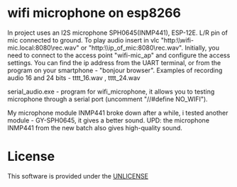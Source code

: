 # wifi microphone on esp8266

  In project uses an  I2S microphone SPH0645(INMP441), ESP-12E. L/R pin of mic connected to ground.
  To play audio insert in vlc  "http:\\\wifi-mic.local:8080\rec.wav"  or "http:\\\ip_of_mic:8080\rec.wav".
  Initially, you need to connect to the access point "wifi-mic_ap" and configure the access settings.
  You can find the ip address from the UART terminal, or from the program on your smartphone - "bonjour browser".
  Examples of recording audio 16 and 24 bits - tttt_16.wav , tttt_24.wav
  
  serial_audio.exe - program for wifi_microphone,  it allows you to testing  microphone through a serial port (uncomment  "//#define NO_WIFI").
  
 My microphone module  INMP441 broke down after a while, i tested another module - GY-SPH0645, it gives a better sound.
 UPD: the microphone INMP441 from the new batch also gives high-quality sound.


# License

  This software is provided under the  <a href="http://unlicense.org/" rel="nofollow">UNLICENSE</a>


